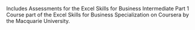 Includes Assessments for the Excel Skills for Business Intermediate Part 1 Course part of the Excel Skills for Business  Specialization on Coursera by the Macquarie University.